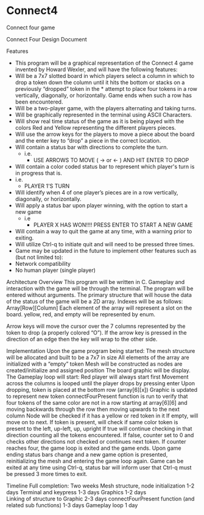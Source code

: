 # Connect4
Connect four game

Connect Four Design Document

Features
* This program will be a graphical representation of the Connect 4 game invented by Howard Wexler, and will have the following features:
* Will be a 7x7 slotted board in which players select a column in which to drop a token down the column until it hits the bottom or stacks on a previously “dropped” token in the * attempt to place four tokens in a row vertically, diagonally, or horizontally. Game ends when such a row has been encountered.
* Will be a two-player game, with the players alternating and taking turns. 
* Will be graphically represented in the terminal using ASCII Characters.
* Will show real time status of the game as it is being played with the colors Red and Yellow representing the different players pieces.
* Will use the arrow keys for the players to move a piece about the board and the enter key to “drop” a piece in the correct location.
* Will contain a status bar with directions to complete the turn. 
  * i.e.
     * USE ARROWS TO MOVE (  ->   or   <-  ) AND HIT ENTER TO DROP
 * Will contain a color coded status bar to represent which player's turn is in progress that is.
  * i.e.
    * PLAYER 1'S TURN
* Will identify when 4 of one player’s pieces are in a row vertically, diagonally, or horizontally.
* Will apply a status bar upon player winning, with the option to start a new game
  * i.e
    * PLAYER X HAS WON!!!!    PRESS ENTER TO START A NEW GAME
* Will contain a way to quit the game at any time, with a warning prior to exiting.
* Will utilize Ctrl-q to initiate quit and will need to be pressed three times.
* Game may be updated in the future to implement other features such as (but not limited to):
* Network compatibility
* No human player (single player)





Architecture Overview
This program will be written in C. 
Gameplay and interaction with the game will be through the terminal.
The program will be entered without arguments.
The primary structure that will house the data of the status of the game will be a 2D array.
Indexes will be as follows: Array[Row][Column]
Each element of the array will represent a slot on the board.
yellow, red, and empty will be represented by enum.

Arrow keys will move the cursor over the 7 columns represented by the token to drop (a properly colored “O”). If the arrow key is pressed in the direction of an edge then the key will wrap to the other side.





Implementation
Upon the game program being started:
The mesh structure will be allocated and built to be a 7x7 in size
All elements of the array are initialized with a “empty” token
Mesh will be constructed as nodes are created/initialize and assigned position
The board graphic will be display.
The Gameplay loop will start:
Red player will always start first
Movement across the columns is looped until the player drops by pressing enter
Upon dropping, token is placed at the bottom row (array[6][x])
Graphic is updated to represent new token
connectFourPresent function is run to verify that four tokens of the same color are not in a row
starting at array[6][6] and moving backwards through the row then moving upwards to the next column
Node will be checked if it has a yellow or red token in it
If empty, will move on to next.
If token is present, will check if same color token is present to the left, up-left, up, upright 
If true will continue checking in that direction counting all the tokens encountered.
If false, counter set to 0 and checks other directions not checked or continues next token.
If counter reaches four, the game loop is exited and the game ends.
Upon game ending status bars change and a new game option is presented, reinitializing the mesh and entering the game loop again.
Game can be exited at any time using Ctrl-q, status bar will inform user that Ctrl-q must be pressed 3 more times to exit.





Timeline
Full completion: Two weeks
Mesh structure, node initialization 			            	1-2 days
Terminal and keypress			            		            	1-3 days
Graphics						                                  	1-2 days	
Linking of structure to Graphic			    	            	2-3 days
connectFourPresent function (and related sub functions)	1-3 days
Gameplay loop						                              	1 day


